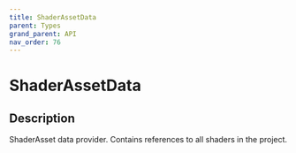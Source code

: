 ```yaml
---
title: ShaderAssetData
parent: Types
grand_parent: API
nav_order: 76
---
```


# ShaderAssetData

## Description

ShaderAsset data provider. Contains references to all shaders in the project.
